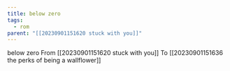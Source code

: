 ```yaml
---
title: below zero
tags:
  - rom
parent: "[[20230901151620 stuck with you]]"
---
```

below zero
From [[20230901151620 stuck with you]]
To [[20230901151636 the perks of being a wallflower]]


